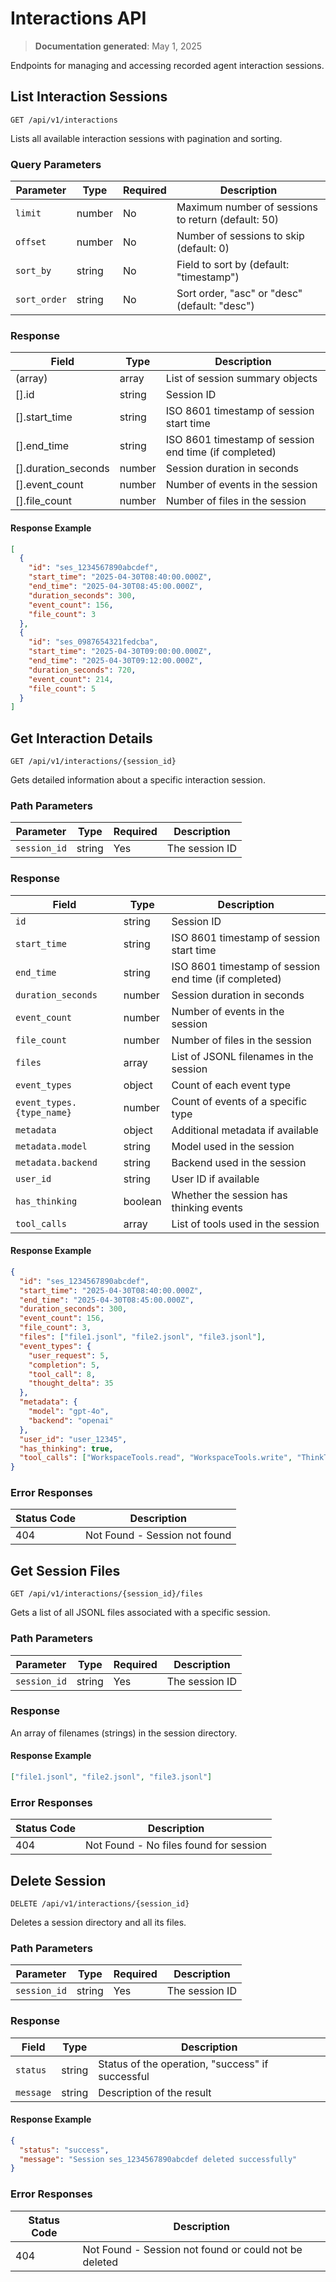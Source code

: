 # Interactions API

> **Documentation generated**: May 1, 2025

Endpoints for managing and accessing recorded agent interaction sessions.

## List Interaction Sessions

```
GET /api/v1/interactions
```

Lists all available interaction sessions with pagination and sorting.

### Query Parameters

| Parameter | Type | Required | Description |
|-----------|------|----------|-------------|
| `limit` | number | No | Maximum number of sessions to return (default: 50) |
| `offset` | number | No | Number of sessions to skip (default: 0) |
| `sort_by` | string | No | Field to sort by (default: "timestamp") |
| `sort_order` | string | No | Sort order, "asc" or "desc" (default: "desc") |

### Response

| Field | Type | Description |
|-------|------|-------------|
| (array) | array | List of session summary objects |
| [].id | string | Session ID |
| [].start_time | string | ISO 8601 timestamp of session start time |
| [].end_time | string | ISO 8601 timestamp of session end time (if completed) |
| [].duration_seconds | number | Session duration in seconds |
| [].event_count | number | Number of events in the session |
| [].file_count | number | Number of files in the session |

#### Response Example

```json
[
  {
    "id": "ses_1234567890abcdef",
    "start_time": "2025-04-30T08:40:00.000Z",
    "end_time": "2025-04-30T08:45:00.000Z",
    "duration_seconds": 300,
    "event_count": 156,
    "file_count": 3
  },
  {
    "id": "ses_0987654321fedcba",
    "start_time": "2025-04-30T09:00:00.000Z",
    "end_time": "2025-04-30T09:12:00.000Z",
    "duration_seconds": 720,
    "event_count": 214,
    "file_count": 5
  }
]
```

## Get Interaction Details

```
GET /api/v1/interactions/{session_id}
```

Gets detailed information about a specific interaction session.

### Path Parameters

| Parameter | Type | Required | Description |
|-----------|------|----------|-------------|
| `session_id` | string | Yes | The session ID |

### Response

| Field | Type | Description |
|-------|------|-------------|
| `id` | string | Session ID |
| `start_time` | string | ISO 8601 timestamp of session start time |
| `end_time` | string | ISO 8601 timestamp of session end time (if completed) |
| `duration_seconds` | number | Session duration in seconds |
| `event_count` | number | Number of events in the session |
| `file_count` | number | Number of files in the session |
| `files` | array | List of JSONL filenames in the session |
| `event_types` | object | Count of each event type |
| `event_types.{type_name}` | number | Count of events of a specific type |
| `metadata` | object | Additional metadata if available |
| `metadata.model` | string | Model used in the session |
| `metadata.backend` | string | Backend used in the session |
| `user_id` | string | User ID if available |
| `has_thinking` | boolean | Whether the session has thinking events |
| `tool_calls` | array | List of tools used in the session |

#### Response Example

```json
{
  "id": "ses_1234567890abcdef",
  "start_time": "2025-04-30T08:40:00.000Z",
  "end_time": "2025-04-30T08:45:00.000Z",
  "duration_seconds": 300,
  "event_count": 156,
  "file_count": 3,
  "files": ["file1.jsonl", "file2.jsonl", "file3.jsonl"],
  "event_types": {
    "user_request": 5,
    "completion": 5,
    "tool_call": 8,
    "thought_delta": 35
  },
  "metadata": {
    "model": "gpt-4o",
    "backend": "openai"
  },
  "user_id": "user_12345",
  "has_thinking": true,
  "tool_calls": ["WorkspaceTools.read", "WorkspaceTools.write", "ThinkTools.think"]
}
```

### Error Responses

| Status Code | Description |
|-------------|-------------|
| 404 | Not Found - Session not found |

## Get Session Files

```
GET /api/v1/interactions/{session_id}/files
```

Gets a list of all JSONL files associated with a specific session.

### Path Parameters

| Parameter | Type | Required | Description |
|-----------|------|----------|-------------|
| `session_id` | string | Yes | The session ID |

### Response

An array of filenames (strings) in the session directory.

#### Response Example

```json
["file1.jsonl", "file2.jsonl", "file3.jsonl"]
```

### Error Responses

| Status Code | Description |
|-------------|-------------|
| 404 | Not Found - No files found for session |

## Delete Session

```
DELETE /api/v1/interactions/{session_id}
```

Deletes a session directory and all its files.

### Path Parameters

| Parameter | Type | Required | Description |
|-----------|------|----------|-------------|
| `session_id` | string | Yes | The session ID |

### Response

| Field | Type | Description |
|-------|------|-------------|
| `status` | string | Status of the operation, "success" if successful |
| `message` | string | Description of the result |

#### Response Example

```json
{
  "status": "success",
  "message": "Session ses_1234567890abcdef deleted successfully"
}
```

### Error Responses

| Status Code | Description |
|-------------|-------------|
| 404 | Not Found - Session not found or could not be deleted |